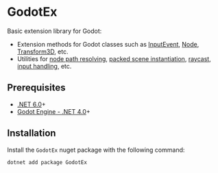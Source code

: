 # GodotEx

Basic extension library for Godot:

- Extension methods for Godot classes such as [InputEvent](https://docs.godotengine.org/en/stable/classes/class_inputevent.html), [Node](https://docs.godotengine.org/en/stable/classes/class_node.html), [Transform3D](https://docs.godotengine.org/en/stable/classes/class_transform3d.html), etc.
- Utilities for [node path resolving](ResolvingNodeDependencies.md), [packed scene instantiation](InstantiatingPackedScenes.md), [raycast](Raycast.md), [input handling](InputHandling.md), etc.

## Prerequisites

- [.NET 6.0](https://dotnet.microsoft.com/en-us/download)+
- [Godot Engine - .NET 4.0](https://godotengine.org/)+

## Installation

Install the `GodotEx` nuget package with the following command:

```
dotnet add package GodotEx
```
